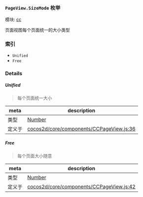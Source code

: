 ### `PageView.SizeMode` 枚举



模块: [cc](../modules/cc.md)


页面视图每个页面统一的大小类型


### 索引
  - `Unified`
  - `Free`

### Details


##### Unified

> 每个页面统一大小

| meta | description |
|------|-------------|
| 类型 | <a href="https://developer.mozilla.org/en/JavaScript/Reference/Global_Objects/Number" class="crosslink external" target="_blank">Number</a> |
| 定义于 | [cocos2d/core/components/CCPageView.js:36](https://github.com/cocos-creator/engine/blob/d0482bb5bc3819110e43cdd03a3459bd80914b74/cocos2d/core/components/CCPageView.js#L36) |



##### Free

> 每个页面大小随意

| meta | description |
|------|-------------|
| 类型 | <a href="https://developer.mozilla.org/en/JavaScript/Reference/Global_Objects/Number" class="crosslink external" target="_blank">Number</a> |
| 定义于 | [cocos2d/core/components/CCPageView.js:42](https://github.com/cocos-creator/engine/blob/d0482bb5bc3819110e43cdd03a3459bd80914b74/cocos2d/core/components/CCPageView.js#L42) |


